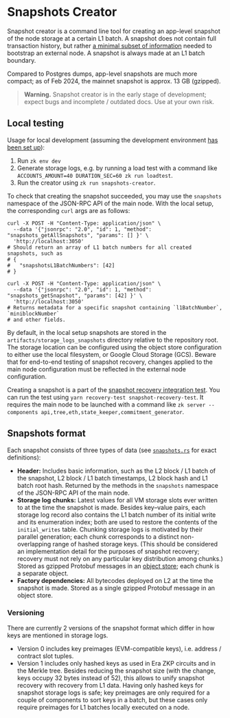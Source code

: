 # Snapshots Creator

Snapshot creator is a command line tool for creating an app-level snapshot of the node storage at a certain L1 batch. A
snapshot does not contain full transaction history, but rather [a minimal subset of information](#snapshots-format)
needed to bootstrap an external node. A snapshot is always made at an L1 batch boundary.

Compared to Postgres dumps, app-level snapshots are much more compact; as of Feb 2024, the mainnet snapshot is approx.
13 GB (gzipped).

> **Warning.** Snapshot creator is in the early stage of development; expect bugs and incomplete / outdated docs. Use at
> your own risk.

## Local testing

Usage for local development (assuming the development environment [has been set up](../../../docs/guides/setup-dev.md)):

1. Run `zk env dev`
2. Generate storage logs, e.g. by running a load test with a command like
   `ACCOUNTS_AMOUNT=40 DURATION_SEC=60 zk run loadtest`.
3. Run the creator using `zk run snapshots-creator`.

To check that creating the snapshot succeeded, you may use the `snapshots` namespace of the JSON-RPC API of the main
node. With the local setup, the corresponding `curl` args are as follows:

```shell
curl -X POST -H "Content-Type: application/json" \
  --data '{"jsonrpc": "2.0", "id": 1, "method": "snapshots_getAllSnapshots", "params": [] }' \
  'http://localhost:3050'
# Should return an array of L1 batch numbers for all created snapshots, such as
# {
#   "snapshotsL1BatchNumbers": [42]
# }

curl -X POST -H "Content-Type: application/json" \
  --data '{"jsonrpc": "2.0", "id": 1, "method": "snapshots_getSnapshot", "params": [42] }' \
  'http://localhost:3050'
# Returns metadata for a specific snapshot containing `l1BatchNumber`, `miniblockNumber`
# and other fields.
```

By default, in the local setup snapshots are stored in the `artifacts/storage_logs_snapshots` directory relative to the
repository root. The storage location can be configured using the object store configuration to either use the local
filesystem, or Google Cloud Storage (GCS). Beware that for end-to-end testing of snapshot recovery, changes applied to
the main node configuration must be reflected in the external node configuration.

Creating a snapshot is a part of the [snapshot recovery integration test]. You can run the test using
`yarn recovery-test snapshot-recovery-test`. It requires the main node to be launched with a command like
`zk server --components api,tree,eth,state_keeper,commitment_generator`.

## Snapshots format

Each snapshot consists of three types of data (see [`snapshots.rs`] for exact definitions):

- **Header:** Includes basic information, such as the L2 block / L1 batch of the snapshot, L2 block / L1 batch
  timestamps, L2 block hash and L1 batch root hash. Returned by the methods in the `snapshots` namespace of the JSON-RPC
  API of the main node.
- **Storage log chunks:** Latest values for all VM storage slots ever written to at the time the snapshot is made.
  Besides key–value pairs, each storage log record also contains the L1 batch number of its initial write and its
  enumeration index; both are used to restore the contents of the `initial_writes` table. Chunking storage logs is
  motivated by their parallel generation; each chunk corresponds to a distinct non-overlapping range of hashed storage
  keys. (This should be considered an implementation detail for the purposes of snapshot recovery; recovery must not
  rely on any particular key distribution among chunks.) Stored as gzipped Protobuf messages in an [object store]; each
  chunk is a separate object.
- **Factory dependencies:** All bytecodes deployed on L2 at the time the snapshot is made. Stored as a single gzipped
  Protobuf message in an object store.

### Versioning

There are currently 2 versions of the snapshot format which differ in how keys are mentioned in storage logs.

- Version 0 includes key preimages (EVM-compatible keys), i.e. address / contract slot tuples.
- Version 1 includes only hashed keys as used in Era ZKP circuits and in the Merkle tree. Besides reducing the snapshot
  size (with the change, keys occupy 32 bytes instead of 52), this allows to unify snapshot recovery with recovery from
  L1 data. Having only hashed keys for snapshot storage logs is safe; key preimages are only required for a couple of
  components to sort keys in a batch, but these cases only require preimages for L1 batches locally executed on a node.

[`snapshots.rs`]: ../../lib/types/src/snapshots.rs
[object store]: ../../lib/object_store
[snapshot recovery integration test]: ../../tests/recovery-test/tests/snapshot-recovery.test.ts
